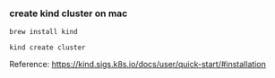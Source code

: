 ### create kind cluster on mac
```
brew install kind
```
```
kind create cluster
```
Reference: https://kind.sigs.k8s.io/docs/user/quick-start/#installation